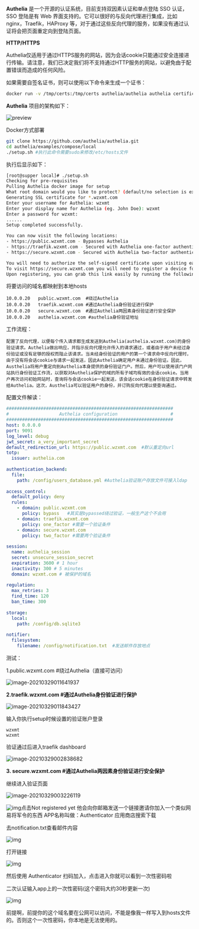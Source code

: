 **Authelia** 是一个开源的认证系统，目前支持双因素认证和单点登陆 SSO 认证，SSO 登陆是有 Web 界面支持的。它可以很好的与反向代理进行集成，比如 nginx，Traefik，HAProxy 等，对于通过这些反向代理的服务，如果没有通过认证将会把页面重定向到登陆页面。

**HTTP/HTTPS**

Authelia仅适用于通过HTTPS服务的网站，因为会话cookie只能通过安全连接进行传输。请注意，我们已决定我们将不支持通过HTTP服务的网站，以避免由于配置错误而造成的任何风险。

如果需要自签名证书，则可以使用以下命令来生成一个证书：

```bash
docker run -v /tmp/certs:/tmp/certs authelia/authelia authelia certificates generate --host wzxmt.com --dir /tmp/certs
```

**Authelia** 项目的架构如下：

![preview](../acess/v2-76eec679e828c15c0a96414d7049ac13_r.jpg)

Docker方式部署

```bash
git clone https://github.com/authelia/authelia.git
cd authelia/examples/compose/local
./setup.sh #执行此命令需要sudo来修改/etc/hosts文件
```

执行后显示如下：

```bash
[root@supper local]# ./setup.sh
Checking for pre-requisites
Pulling Authelia docker image for setup
What root domain would you like to protect? (default/no selection is example.com): wzxmt.com
Generating SSL certificate for *.wzxmt.com
Enter your username for Authelia: wzxmt
Enter your display name for Authelia (eg. John Doe): wzxmt
Enter a password for wzxmt:
......
Setup completed successfully.

You can now visit the following locations:
- https://public.wzxmt.com - Bypasses Authelia
- https://traefik.wzxmt.com - Secured with Authelia one-factor authentication
- https://secure.wzxmt.com - Secured with Authelia two-factor authentication (see note below)

You will need to authorize the self-signed certificate upon visiting each domain.
To visit https://secure.wzxmt.com you will need to register a device for second factor authentication and confirm by clicking on a link sent by email. Since this is a demo with a fake email address, the content of the email will be stored in './authelia/notification.txt'.
Upon registering, you can grab this link easily by running the following command: 'grep -Eo '"https://.*" ' ./authelia/notification.txt'.
```

将要访问的域名都映射到本地hosts

```
10.0.0.20	public.wzxmt.com  #绕过Authelia
10.0.0.20	traefik.wzxmt.com #通过Authelia身份验证进行保护
10.0.0.20	secure.wzxmt.com  #通过Authelia两因素身份验证进行安全保护
10.0.0.20	authelia.wzxmt.com #authelia身份验证地址
```

工作流程：

```
配置了反向代理，以便每个传入请求都生成发送到Authelia(authelia.wzxmt.com)的身份验证请求。Authelia做出响应，并指示反向代理允许传入的请求通过，或者由于用户未经过身份验证或没有足够的授权而阻止该请求。当未经身份验证的用户的第一个请求命中反向代理时，由于没有将会话cookie与请求一起发送，因此Authelia确定用户未通过身份验证。因此，Austhelia将用户重定向到Authelia本身提供的身份验证门户。然后，用户可以使用该门户网站执行身份验证工作流，以获取对Authelia保护的域的所有子域均有效的会话cookie。当用户再次访问初始网站时，查询将与会话cookie一起发送，该会话cookie在身份验证请求中转发给Authelia。这次，Austhelia可以验证用户的身份，并订购反向代理以使查询通过。
```

配置文件解读：

```yaml
###############################################################
#                   Authelia configuration                    #
###############################################################
host: 0.0.0.0
port: 9091
log_level: debug
jwt_secret: a_very_important_secret
default_redirection_url: https://public.wzxmt.com  #默认重定向url
totp:
  issuer: authelia.com
 
authentication_backend:
  file:
    path: /config/users_database.yml #Authelia验证账户存放文件可接入ldap
 
access_control:
  default_policy: deny
  rules:
    - domain: public.wzxmt.com
      policy: bypass   #其实是bypassed绕过验证，一般生产这个不会用
    - domain: traefik.wzxmt.com
      policy: one_factor #需要一个验证条件
    - domain: secure.wzxmt.com
      policy: two_factor #需要两个验证条件
 
session:
  name: authelia_session
  secret: unsecure_session_secret
  expiration: 3600 # 1 hour
  inactivity: 300 # 5 minutes
  domain: wzxmt.com # 被保护的域名
 
regulation:
  max_retries: 3
  find_time: 120
  ban_time: 300
 
storage:
  local:
    path: /config/db.sqlite3
 
notifier:
  filesystem:
    filename: /config/notification.txt  #发送邮件存放地点
```

测试：

1.public.wzxmt.com #绕过Authelia（直接可访问）

![image-20210329011641937](../acess/image-20210329011641937.png)

**2.traefik.wzxmt.com #通过Authelia身份验证进行保护**

![image-20210329011843427](../acess/image-20210329011843427.png)

输入你执行setup时候设置的验证账户登录

```
wzxmt
wzxmt
```

验证通过后进入traefik dashboard

![image-20210329002838682](../acess/image-20210329002838682.png)

**3. secure.wzxmt.com #通过Authelia两因素身份验证进行安全保护**

继续进入验证页面

![image-20210329003226119](../acess/image-20210329003226119.png)

![img](../acess/image-30.png)点击Not registered yet 他会向你邮箱发送一个链接邀请你加入一个类似网易将军令的东西
APP名称叫做：Authenticator 应用商店搜索下载

去notification.txt查看邮件内容

![img](http://www.yoyoask.com/wp-content/uploads/2021/01/image-32.png)

打开链接

![img](http://www.yoyoask.com/wp-content/uploads/2021/01/image-33.png)

然后使用 Authenticator 扫码加入，点击进入你就可以看到一次性密码啦

二次认证输入app上的一次性密码(这个密码大约30秒更新一次)

![img](http://www.yoyoask.com/wp-content/uploads/2021/01/image-31.png)

前提啊，前提你的这个域名要在公网可以访问，不能是像我一样写入到hosts文件的。否则这个一次性密码，你本地是无法使用的。